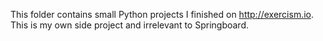 This folder contains small Python projects I finished on http://exercism.io.
This is my own side project and irrelevant to Springboard.

